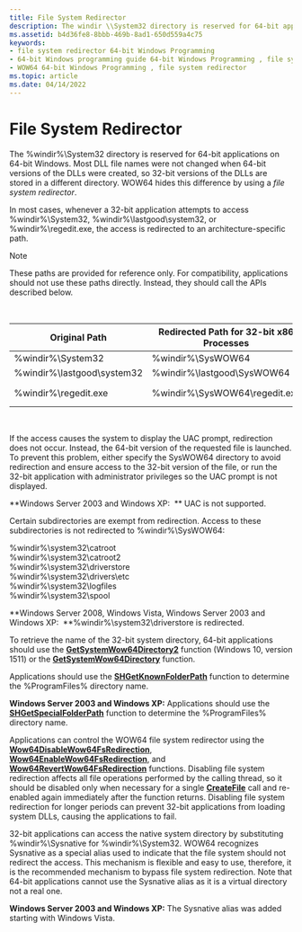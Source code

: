 ```yaml
---
title: File System Redirector
description: The windir \\System32 directory is reserved for 64-bit applications on 64-bit Windows.
ms.assetid: b4d36fe8-8bbb-469b-8ad1-650d559a4c75
keywords:
- file system redirector 64-bit Windows Programming
- 64-bit Windows programming guide 64-bit Windows Programming , file system redirector
- WOW64 64-bit Windows Programming , file system redirector
ms.topic: article
ms.date: 04/14/2022
---
```


# File System Redirector

The %windir%\\System32 directory is reserved for 64-bit applications on 64-bit Windows. Most DLL file names were not changed when 64-bit versions of the DLLs were created, so 32-bit versions of the DLLs are stored in a different directory. WOW64 hides this difference by using a *file system redirector*.

In most cases, whenever a 32-bit application attempts to access %windir%\\System32, %windir%\\lastgood\\system32, or %windir%\\regedit.exe, the access is redirected to an architecture-specific path.

> [!Note]  
> These paths are provided for reference only. For compatibility, applications should not use these paths directly. Instead, they should call the APIs described below.

 



| Original Path                | Redirected Path for 32-bit x86 Processes | Redirected Path for 32-bit ARM Processes |
|------------------------------|------------------------------------------|------------------------------------------|
| %windir%\\System32           | %windir%\\SysWOW64                       | %windir%\\SysArm32                       |
| %windir%\\lastgood\\system32 | %windir%\\lastgood\\SysWOW64             | %windir%\\lastgood\\SysArm32             |
| %windir%\\regedit.exe        | %windir%\\SysWOW64\\regedit.exe          | %windir%\\ SysArm32\\regedit.exe         |



 

If the access causes the system to display the UAC prompt, redirection does not occur. Instead, the 64-bit version of the requested file is launched. To prevent this problem, either specify the SysWOW64 directory to avoid redirection and ensure access to the 32-bit version of the file, or run the 32-bit application with administrator privileges so the UAC prompt is not displayed.

**Windows Server 2003 and Windows XP:  ** UAC is not supported.

Certain subdirectories are exempt from redirection. Access to these subdirectories is not redirected to %windir%\\SysWOW64: <dl> %windir%\\system32\\catroot  
%windir%\\system32\\catroot2  
%windir%\\system32\\driverstore  
%windir%\\system32\\drivers\\etc  
%windir%\\system32\\logfiles  
%windir%\\system32\\spool  
</dl>

**Windows Server 2008, Windows Vista, Windows Server 2003 and Windows XP:  **%windir%\\system32\\driverstore is redirected.

To retrieve the name of the 32-bit system directory, 64-bit applications should use the [**GetSystemWow64Directory2**](/windows/desktop/api/wow64apiset/nf-wow64apiset-getsystemwow64directory2a) function (Windows 10, version 1511) or the [**GetSystemWow64Directory**](/windows/desktop/api/shlobj_core/nf-shlobj_core-shgetknownfolderpath) function.

Applications should use the [**SHGetKnownFolderPath**](https://www.bing.com/search?q=**SHGetKnownFolderPath**) function to determine the %ProgramFiles% directory name.

**Windows Server 2003 and Windows XP:** Applications should use the [**SHGetSpecialFolderPath**](/windows/win32/api/shlobj_core/nf-shlobj_core-shgetspecialfolderpatha) function to determine the %ProgramFiles% directory name.

Applications can control the WOW64 file system redirector using the [**Wow64DisableWow64FsRedirection**](/windows/win32/api/wow64apiset/nf-wow64apiset-wow64disablewow64fsredirection), [**Wow64EnableWow64FsRedirection**](/windows/win32/api/wow64apiset/nf-wow64apiset-wow64enablewow64fsredirection.md), and [**Wow64RevertWow64FsRedirection**](/windows/win32/api/wow64apiset/nf-wow64apiset-wow64revertwow64fsredirection) functions. Disabling file system redirection affects all file operations performed by the calling thread, so it should be disabled only when necessary for a single [**CreateFile**](/windows/desktop/api/fileapi/nf-fileapi-createfilea) call and re-enabled again immediately after the function returns. Disabling file system redirection for longer periods can prevent 32-bit applications from loading system DLLs, causing the applications to fail.

32-bit applications can access the native system directory by substituting %windir%\\Sysnative for %windir%\\System32. WOW64 recognizes Sysnative as a special alias used to indicate that the file system should not redirect the access. This mechanism is flexible and easy to use, therefore, it is the recommended mechanism to bypass file system redirection. Note that 64-bit applications cannot use the Sysnative alias as it is a virtual directory not a real one.

**Windows Server 2003 and Windows XP:** The Sysnative alias was added starting with Windows Vista.

 

 

